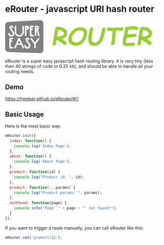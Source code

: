 # eRouter - javascript URI hash router
![preview](/preview.png?v=2)

eRouter is a super easy javascript hash routing library. 
It is very tiny (less then 40 strings of code or 0.25 kb), and should be able to handle all your routing needs.

## Demo
https://frentsel.github.io/eRouter/#!/

## Basic Usage

Here is the most basic way:

```javascript
eRouter.init({
  index: function() {
    console.log('Index Page');
  },
  about: function() {
    console.log('About Page');
  },
  product: function(id) {
    console.log("Product id: ", id);
  },
  product: function(...params) {
    console.log("Product params: ", params);
  },
  notFound: function(page) {
    console.info("Page '" + page + "' not found!");
  }
});
```

If you want to trigger a route manually, you can call eRouter like this:

```javascript
eRouter.set('product/12');
```
